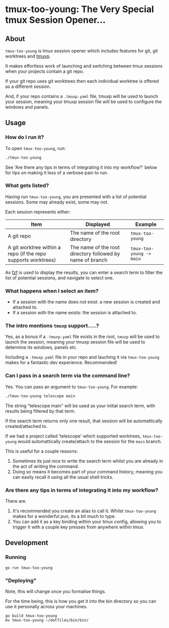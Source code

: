 # tmux-too-young: The Very Special tmux Session Opener...

## About

`tmux-too-young` is tmux session opener which includes features for git, git worktrees and [tmuxp](https://github.com/tmux-python/tmuxp).

It makes effortless work of launching and switching between tmux sessions when your projects contain a git repo.

If your git repo uses git worktrees then each individual worktree is offered as a different session.

And, if your repo contains a `.tmuxp.yaml` file, tmuxp will be used to launch your session, meaning your tmuxp session file will be used to configure the windows and panels.

## Usage

### How do I run it?

To open `tmux-too-young`, run:

```bash
./tmux-too-young
```

See 'Are there any tips in terms of integrating it into my workflow?' below for tips on making it less of a verbose pain to run.

### What gets listed?

Having run `tmux-too-young`, you are presented with a list of potential sessions. Some may already exist, some may not.

Each session represents either:

| Item | Displayed | Example |
|-------------|-----------|---------|
| A git repo  | The name of the root directory | `tmux-too-young` |
| A git worktree within a repo (if the repo supports worktrees) | The name of the root directory followed by name of branch | `tmux-too-young -> main` |

As [fzf](https://github.com/junegunn/fzf) is used to display the results, you can enter a search term to filter the list of potential sessions, and navigate to select one.

### What happens when I select an item?

* If a session with the name does not exist: a new session is created and attached to.
* If a session with the name exists: the session is attached to.

### The intro mentions `tmuxp` support.....?

Yes, as a bonus if a `.tmuxp.yaml` file exists in the root, `tmuxp` will be used to launch the session, meaning your tmuxp session file will be used to determine its windows, panels etc.

Including a `.tmuxp.yaml` file in your repo and lauching it via `tmux-too-young` makes for a fantastic dev experience. Recommended!

### Can I pass in a search term via the command line?

Yes. You can pass an argument to `tmux-too-young`. For example:

```bash
./tmux-too-young telescope main
```

The string "telescope main" will be used as your initial search term, with results being filtered by that term.

If the search term returns only one result, that session will be automattically created/attached to.

If we had a project called 'telescope' which supported worktrees, `tmux-too-young` would automattically create/attach to the session for the `main` branch.

This is useful for a couple reasons:

1. Sometimes its just nice to write the search term whilst you are already in the act of writing the command.
1. Doing so means it becomes part of your command history, meaning you can easily recall it using all the usual shell tricks.

### Are there any tips in terms of integrating it into my workflow?

There are.

1. It's recommended you create an alias to call it. Whilst `tmux-too-young` makes for a wonderful pun, its a bit much to type.
1. You can add it as a key binding within your tmux config, allowing you to trigger it with a couple key presses from anywhere within tmux.

## Development

### Running

```
go run tmux-too-young
```

### "Deploying"

Note, this will change once you formalise things.

For the time being, this is how you get it into the bin directory so you can use it personally across your machines.

```
go build tmux-too-young
mv tmux-too-young ~/dotfiles/bin/bin/
```
